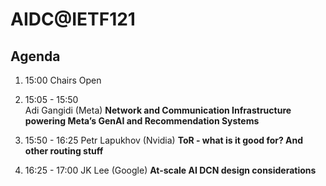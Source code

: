 # AIDC@IETF121

## Agenda

1. 15:00
Chairs
Open

3. 15:05 - 15:50  
Adi Gangidi (Meta)
**Network and Communication Infrastructure powering Meta’s GenAI and Recommendation Systems**

4. 15:50 - 16:25
Petr Lapukhov (Nvidia)
**ToR - what is it good for? And other routing stuff**


5. 16:25 - 17:00
JK Lee (Google)
**At-scale AI DCN design considerations**
